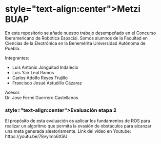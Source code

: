 <h1> style="text-align:center">Metzi BUAP</h1>
En este repositorio se añade nuestro trabajo desempeñado en el Concurso Iberamericano de Robótica Espacial. Somos alumnos de la Facultad en Ciencias de la Electrónica en la Benemérita Universidad Autónoma de Puebla.

Integrantes: <br>
* Luis Antonio Jonguitud Indalecio <br>
* Luis Yair Leal Ramos <br>
* Carlos Adolfo Reyes Trujillo <br>
* Francisco Josué Astudillo Cázarez <br>

Asesor: <br>
Dr. Jose Fermi Guerrero Castellanos

<h3> style="text-align:center">Evaluación etapa 2</h3>
El propósito de esta evaluación es aplicar los fundamentos de ROS para realizar un algoritmo que permita la evasión de obstáculos para alcanzar una meta generada aleatoriamente.
Link del video en Youtube:
https://youtu.be/78vylmo6XSU
